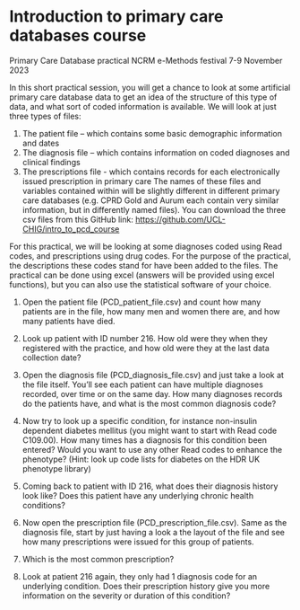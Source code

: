 # Introduction to primary care databases course

Primary Care Database practical
NCRM e-Methods festival 7-9 November 2023

In this short practical session, you will get a chance to look at some artificial primary care database data to get an idea of the structure of this type of data, and what sort of coded information is available. We will look at just three types of files: 
1.	The patient file – which contains some basic demographic information and dates
2.	The diagnosis file – which contains information on coded diagnoses and clinical findings
3.	The prescriptions file - which contains records for each electronically issued prescription in primary care
The names of these files and variables contained within will be slightly different in different primary care databases (e.g. CPRD Gold and Aurum each contain very similar information, but in differently named files). 
You can download the three csv files from this GitHub link: 
https://github.com/UCL-CHIG/intro_to_pcd_course 

For this practical, we will be looking at some diagnoses coded using Read codes, and prescriptions using drug codes. For the purpose of the practical, the descriptions these codes stand for have been added to the files. 
The practical can be done using excel (answers will be provided using excel functions), but you can also use the statistical software of your choice. 

1.	Open the patient file (PCD_patient_file.csv) and count how many patients are in the file, how many men and women there are, and how many patients have died. 

2.	Look up patient with ID number 216. How old were they when they registered with the practice, and how old were they at the last data collection date? 

3.	Open the diagnosis file (PCD_diagnosis_file.csv) and just take a look at the file itself. You’ll see each patient can have multiple diagnoses recorded, over time or on the same day. How many diagnoses records do the patients have, and what is the most common diagnosis code? 

4.	Now try to look up a specific condition, for instance non-insulin dependent diabetes mellitus (you might want to start with Read code C109.00). How many times has a diagnosis for this condition been entered? Would you want to use any other Read codes to enhance the phenotype? (Hint: look up code lists for diabetes on the HDR UK phenotype library)

5.	Coming back to patient with ID 216, what does their diagnosis history look like? Does this patient have any underlying chronic health conditions? 

6.	Now open the prescription file (PCD_prescription_file.csv). Same as the diagnosis file, start by just having a look a the layout of the file and see how many prescriptions were issued for this group of patients. 

7.	Which is the most common prescription? 

8.	Look at patient 216 again, they only had 1 diagnosis code for an underlying condition. Does their prescription history give you more information on the severity or duration of this condition? 


